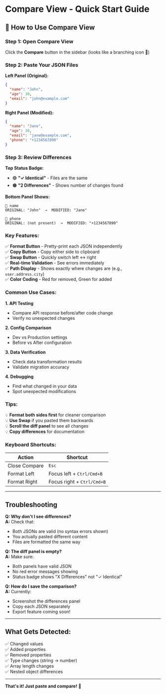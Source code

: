 # Compare View - Quick Start Guide

## 🚀 How to Use Compare View

### Step 1: Open Compare View
Click the **Compare** button in the sidebar (looks like a branching icon 🔄)

### Step 2: Paste Your JSON Files

**Left Panel (Original):**
```json
{
  "name": "John",
  "age": 30,
  "email": "john@example.com"
}
```

**Right Panel (Modified):**
```json
{
  "name": "Jane",
  "age": 30,
  "email": "jane@example.com",
  "phone": "+1234567890"
}
```

### Step 3: Review Differences

**Top Status Badge:**
- 🟢 **"✓ Identical"** - Files are the same
- 🟠 **"2 Differences"** - Shows number of changes found

**Bottom Panel Shows:**
```
📍 name
ORIGINAL: "John"  →  MODIFIED: "Jane"

📍 phone  
ORIGINAL: (not present)  →  MODIFIED: "+1234567890"
```

### Key Features:

✅ **Format Button** - Pretty-print each JSON independently  
✅ **Copy Button** - Copy either side to clipboard  
✅ **Swap Button** - Quickly switch left ↔ right  
✅ **Real-time Validation** - See errors immediately  
✅ **Path Display** - Shows exactly where changes are (e.g., `user.address.city`)  
✅ **Color Coding** - Red for removed, Green for added  

### Common Use Cases:

**1. API Testing**
- Compare API response before/after code change
- Verify no unexpected changes

**2. Config Comparison**
- Dev vs Production settings
- Before vs After configuration

**3. Data Verification**
- Check data transformation results
- Validate migration accuracy

**4. Debugging**
- Find what changed in your data
- Spot unexpected modifications

### Tips:

💡 **Format both sides first** for cleaner comparison  
💡 **Use Swap** if you pasted them backwards  
💡 **Scroll the diff panel** to see all changes  
💡 **Copy differences** for documentation  

### Keyboard Shortcuts:

| Action | Shortcut |
|--------|----------|
| Close Compare | `Esc` |
| Format Left | Focus left + `Ctrl/Cmd+B` |
| Format Right | Focus right + `Ctrl/Cmd+B` |

---

## Troubleshooting

**Q: Why don't I see differences?**  
**A:** Check that:
- Both JSONs are valid (no syntax errors shown)
- You actually pasted different content
- Files are formatted the same way

**Q: The diff panel is empty?**  
**A:** Make sure:
- Both panels have valid JSON
- No red error messages showing
- Status badge shows "X Differences" not "✓ Identical"

**Q: How do I save the comparison?**  
**A:** Currently:
- Screenshot the differences panel
- Copy each JSON separately
- Export feature coming soon!

---

## What Gets Detected:

✅ Changed values  
✅ Added properties  
✅ Removed properties  
✅ Type changes (string → number)  
✅ Array length changes  
✅ Nested object differences  

---

**That's it! Just paste and compare!** 🎉
